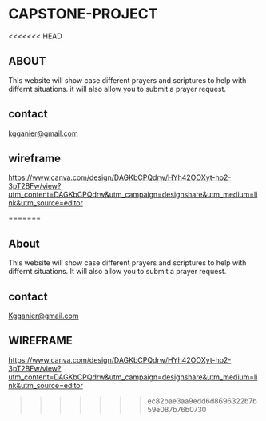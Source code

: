 # CAPSTONE-PROJECT
<<<<<<< HEAD
## ABOUT 
This website will show case different prayers and scriptures to help with differnt situations. it will also allow you to submit a prayer request.
## contact
kgganier@gmail.com
## wireframe
https://www.canva.com/design/DAGKbCPQdrw/HYh42OOXyt-ho2-3pT2BFw/view?utm_content=DAGKbCPQdrw&utm_campaign=designshare&utm_medium=link&utm_source=editor

=======
## About 
This website will show case different prayers and scriptures to help with differnt situations. It will also allow you to submit a prayer request.
## contact 
Kgganier@gmail.com
## WIREFRAME
https://www.canva.com/design/DAGKbCPQdrw/HYh42OOXyt-ho2-3pT2BFw/view?utm_content=DAGKbCPQdrw&utm_campaign=designshare&utm_medium=link&utm_source=editor
>>>>>>> ec82bae3aa9edd6d8696322b7b59e087b76b0730

